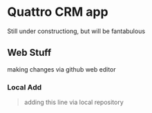 # Quattro CRM app
Still under constructiong, but will be fantabulous
## Web Stuff 
making changes via github web editor
### Local Add
> adding this line via local repository
